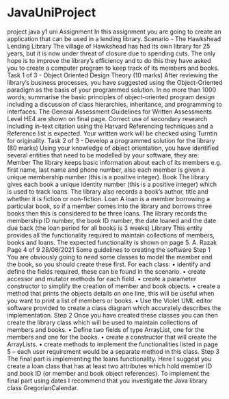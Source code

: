 # JavaUniProject
project java y1 uni
Assignment
In this assignment you are going to create an application that can be used in a lending library.
Scenario - The Hawkshead Lending Library
The village of Hawkshead has had its own library for 25 years, but it is now under threat of
closure due to spending cuts. The only hope is to improve the library’s efficiency and to do this
they have asked you to create a computer program to keep track of its members and books.
Task 1 of 3 - Object Oriented Design Theory (10 marks)
After reviewing the library’s business processes, you have suggested using the Object-Oriented
paradigm as the basis of your programmed solution.
In no more than 1000 words, summarise the basic principles of object-oriented program design
including a discussion of class hierarchies, inheritance, and programming to interfaces.
The General Assessment Guidelines for Written Assessments Level HE4 are shown on final page. Correct
use of secondary research including in-text citation using the Harvard Referencing techniques and a
Reference list is expected. Your written work will be checked using Turntin for originality.
Task 2 of 3 - Develop a programmed solution for the library (80 marks)
Using your knowledge of object orientation, you have identified several entities that need to be
modelled by your software, they are:
Member
The library keeps basic information about each of its members e.g. first name, last name
and phone number, also each member is given a unique membership number (this is a
positive integer).
Book
The library gives each book a unique identity number (this is a positive integer) which is
used to track loans. The library also records a book’s author, title and whether it is fiction
or non-fiction.
Loan
A loan is a member borrowing a particular book, so if a member comes into the library
and borrows three books then this is considered to be three loans. The library records
the membership ID number, the book ID number, the date loaned and the date due back
(the loan period for all books is 3 weeks)
Library
This entity provides all the functionality required to maintain collections of members,
books and loans. The expected functionality is shown on page 5.
A. Razak Page 4 of 9 28/06/2021
Some guidelines to creating the software
Step 1
You are obviously going to need some classes to model the member and the book, so you
should create these first. For each class:
• identify and define the fields required, these can be found in the scenario.
• create accessor and mutator methods for each field.
• create a parameter constructor to simplify the creation of member and book objects.
• create a method that prints the objects details on one line, this will be useful when you
want to print a list of members or books.
• Use the Violet UML editor software provided to create a class diagram which accurately
describes the implementation.
Step 2
Once you have created these classes you can then create the library class which will be used to
maintain collections of members and books.
• Define two fields of type ArrayList, one for the members and one for the books.
• create a constructor that will create the ArrayLists.
• create methods to implement the functionalities listed in page 5 – each user requirement
would be a separate method in this class.
Step 3
The final part is implementing the loans functionality. Here I suggest you create a loan class that
has at least two attributes which hold member ID and book ID (or member and book object
references). To implement the final part using dates I recommend that you investigate the Java
library class GregorianCalendar.
